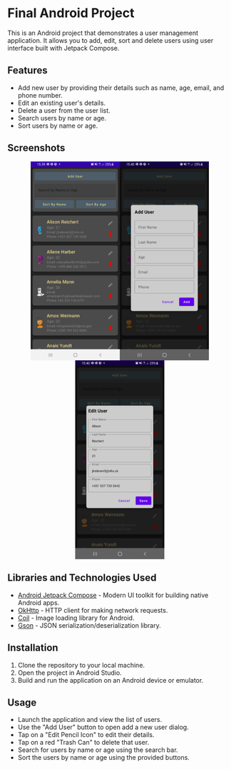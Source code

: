 # Final Android Project

This is an Android project that demonstrates a user management application. It allows you to add, edit, sort and delete users using user interface built with Jetpack Compose.

## Features

- Add new user by providing their details such as name, age, email, and phone number.
- Edit an existing user's details.
- Delete a user from the user list.
- Search users by name or age.
- Sort users by name or age.

## Screenshots

<div style="display:flex; flex-wrap: wrap; justify-content: center;">
  <img src="img.png" alt="Screenshot 1" width="200" />
  <img src="img_1.png" alt="Screenshot 2" width="200" />
  <img src="img_2.png" alt="Screenshot 3" width="200" />
</div>

## Libraries and Technologies Used

- [Android Jetpack Compose](https://developer.android.com/jetpack/compose) - Modern UI toolkit for building native Android apps.
- [OkHttp](https://square.github.io/okhttp/) - HTTP client for making network requests.
- [Coil](https://coil-kt.github.io/coil/) - Image loading library for Android.
- [Gson](https://github.com/google/gson) - JSON serialization/deserialization library.

## Installation

1. Clone the repository to your local machine.
2. Open the project in Android Studio.
3. Build and run the application on an Android device or emulator.

## Usage

- Launch the application and view the list of users.
- Use the "Add User" button to open add a new user dialog.
- Tap on a "Edit Pencil Icon" to edit their details.
- Tap on a red "Trash Can" to delete that user.
- Search for users by name or age using the search bar.
- Sort the users by name or age using the provided buttons.


